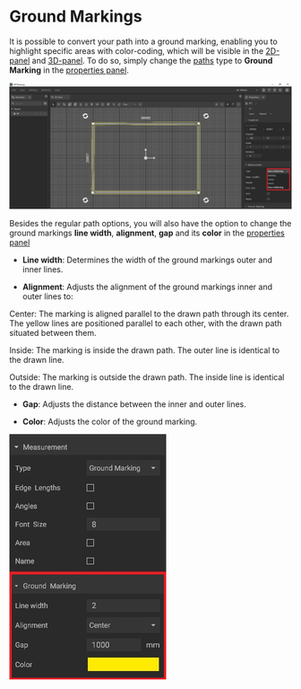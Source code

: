 # Ground Markings
 
It is possible to convert your path into a ground marking, enabling you to highlight specific areas with color-coding, which will be visible in the [2D-panel](../user-interface/the-2d-panel.md) and [3D-panel](../user-interface/the-3d-panel.md). To do so, simply change the [paths](path-tool.md) type to **Ground Marking** in the [properties panel](../user-interface/the-info-panel.md).
 
![](../../../.gitbook/assets/path_tool_ground_marking_type.jpg)

Besides the regular path options, you will also have the option to change the ground markings **line width**, **alignment**, **gap** and its **color** in the [properties panel](..user-interface/..the-info-panel.md)  

* **Line width**: Determines the width of the ground markings outer and inner lines.

* **Alignment**: Adjusts the alignment of the ground markings inner and outer lines to:  

Center: The marking is aligned parallel to the drawn path through its center. The yellow lines are positioned parallel to each other, with the drawn path situated between them.  

Inside: The marking is inside the drawn path. The outer line is identical to the drawn line.  

Outside: The marking is outside the  drawn path. The inside line is identical to the drawn line.

* **Gap**: Adjusts the distance between the inner and outer lines.

* **Color**: Adjusts the color of the ground marking.

![](../../../.gitbook/assets/path_tool_ground_marking_options.jpg)